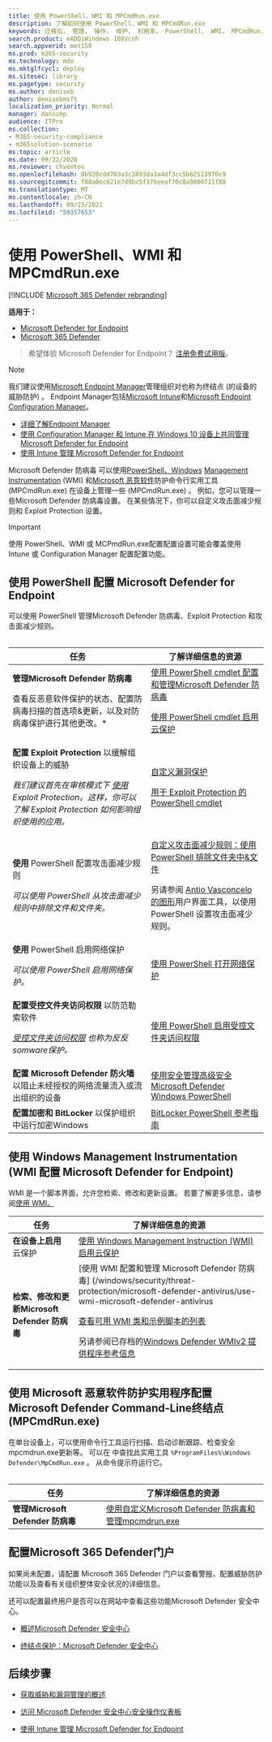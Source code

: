 ```yaml
---
title: 使用 PowerShell、WMI 和 MPCmdRun.exe
description: 了解如何使用 PowerShell、WMI 和 MPCmdRun.exe
keywords: 迁移后， 管理， 操作， 维护， 利用率， PowerShell， WMI， MPCmdRun.exe， Microsoft Defender for Endpoint， edr
search.product: eADQiWindows 10XVcnh
search.appverid: met150
ms.prod: m365-security
ms.technology: mde
ms.mktglfcycl: deploy
ms.sitesec: library
ms.pagetype: security
ms.author: deniseb
author: denisebmsft
localization_priority: Normal
manager: dansimp
audience: ITPro
ms.collection:
- M365-security-compliance
- m365solution-scenario
ms.topic: article
ms.date: 09/22/2020
ms.reviewer: chventou
ms.openlocfilehash: 0b920cdd703a3c2893da3a4df3cc5b62513970c9
ms.sourcegitcommit: f88a0ec621e7d9bc5f376eeaf70c8a9800711f88
ms.translationtype: MT
ms.contentlocale: zh-CN
ms.lasthandoff: 09/15/2021
ms.locfileid: "59357653"
---
```

# <a name="manage-microsoft-defender-for-endpoint-with-powershell-wmi-and-mpcmdrunexe"></a>使用 PowerShell、WMI 和 MPCmdRun.exe

[!INCLUDE [Microsoft 365 Defender rebranding](../../includes/microsoft-defender.md)]

**适用于：**
- [Microsoft Defender for Endpoint](https://go.microsoft.com/fwlink/p/?linkid=2154037)
- [Microsoft 365 Defender](https://go.microsoft.com/fwlink/?linkid=2118804)

> 希望体验 Microsoft Defender for Endpoint？ [注册免费试用版](https://signup.microsoft.com/create-account/signup?products=7f379fee-c4f9-4278-b0a1-e4c8c2fcdf7e&ru=https://aka.ms/MDEp2OpenTrial?ocid=docs-wdatp-exposedapis-abovefoldlink)。

> [!NOTE]
> 我们建议使用[Microsoft Endpoint Manager](/mem)管理组织对也称为终结点 (的设备的威胁防护) 。 Endpoint Manager包括[Microsoft Intune](/mem/intune/fundamentals/what-is-intune)和[Microsoft Endpoint Configuration Manager](/mem/configmgr/core/understand/introduction)。
>
> - [详细了解Endpoint Manager](/mem/endpoint-manager-overview)
> - [使用 Configuration Manager 和 Intune 在 Windows 10 设备上共同管理 Microsoft Defender for Endpoint](manage-atp-post-migration-intune.md)
> - [使用 Intune 管理 Microsoft Defender for Endpoint](manage-atp-post-migration-intune.md)

Microsoft Defender 防病毒 可以使用[PowerShell、Windows](#configure-microsoft-defender-for-endpoint-with-powershell) [Management Instrumentation](#configure-microsoft-defender-for-endpoint-with-windows-management-instrumentation-wmi) (WMI) 和[Microsoft 恶意软件](#configure-microsoft-defender-for-endpoint-with-microsoft-malware-protection-command-line-utility-mpcmdrunexe)防护命令行实用工具 (MPCmdRun.exe) 在设备上管理一些 (MPCmdRun.exe) 。 例如，您可以管理一些Microsoft Defender 防病毒设置。 在某些情况下，你可以自定义攻击面减少规则和 Exploit Protection 设置。

> [!IMPORTANT]
> 使用 PowerShell、WMI 或 MCPmdRun.exe配置配置设置可能会覆盖使用 Intune 或 Configuration Manager 配置配置功能。

## <a name="configure-microsoft-defender-for-endpoint-with-powershell"></a>使用 PowerShell 配置 Microsoft Defender for Endpoint

可以使用 PowerShell 管理Microsoft Defender 防病毒、Exploit Protection 和攻击面减少规则。<br/><br/>

|任务|了解详细信息的资源|
|---|---|
|**管理Microsoft Defender 防病毒** <p> 查看反恶意软件保护的状态、配置防病毒扫描的首选项&更新，以及对防病毒保护进行其他更改。*|[使用 PowerShell cmdlet 配置和管理Microsoft Defender 防病毒](/windows/security/threat-protection/microsoft-defender-antivirus/use-powershell-cmdlets-microsoft-defender-antivirus) <p> [使用 PowerShell cmdlet 启用云保护](/windows/security/threat-protection/microsoft-defender-antivirus/enable-cloud-protection-microsoft-defender-antivirus#use-powershell-cmdlets-to-enable-cloud-delivered-protection)|
|**配置 Exploit Protection** 以缓解组织设备上的威胁 <p> *我们建议首先在审核模式下 [使用](/microsoft-365/security/defender-endpoint/evaluate-exploit-protection#powershell) Exploit Protection。这样，你可以了解 Exploit Protection 如何影响组织使用的应用。*|[自定义漏洞保护](/microsoft-365/security/defender-endpoint/customize-exploit-protection) <p> [用于 Exploit Protection 的 PowerShell cmdlet](/microsoft-365/security/defender-endpoint/customize-exploit-protection#powershell-reference)|
|**使用** PowerShell 配置攻击面减少规则 <p> *可以使用 PowerShell 从攻击面减少规则中排除文件和文件夹。*|[自定义攻击面减少规则：使用 PowerShell 排除文件夹中&文件](/microsoft-365/security/defender-endpoint/customize-attack-surface-reduction#use-powershell-to-exclude-files-and-folders) <p> 另请参阅 [Antio Vasconcelo 的图形](https://github.com/anvascon/MDATP_PoSh_Scripts/tree/master/ASR%20GUI)用户界面工具，以使用 PowerShell 设置攻击面减少规则。|
|**使用** PowerShell 启用网络保护 <p> *可以使用 PowerShell 启用网络保护。*|[使用 PowerShell 打开网络保护](/microsoft-365/security/defender-endpoint/enable-network-protection#powershell)|
|**配置受控文件夹访问权限** 以防范勒索软件 <p> *[受控文件夹访问权限](/microsoft-365/security/defender-endpoint/controlled-folders) 也称为反反somware保护。*|[使用 PowerShell 启用受控文件夹访问权限](/microsoft-365/security/defender-endpoint/enable-controlled-folders#powershell)|
|**配置 Microsoft Defender 防火墙** 以阻止未经授权的网络流量流入或流出组织的设备|[使用安全管理高级安全 Microsoft Defender Windows PowerShell](/windows/security/threat-protection/windows-firewall/windows-firewall-with-advanced-security-administration-with-windows-powershell)|
|**配置加密和 BitLocker** 以保护组织中运行加密Windows|[BitLocker PowerShell 参考指南](/powershell/module/bitlocker/)|

## <a name="configure-microsoft-defender-for-endpoint-with-windows-management-instrumentation-wmi"></a>使用 Windows Management Instrumentation (WMI 配置 Microsoft Defender for Endpoint) 

WMI 是一个脚本界面，允许您检索、修改和更新设置。 若要了解更多信息，请参阅[使用 WMI。](/windows/win32/wmisdk/using-wmi)

|任务|了解详细信息的资源|
|---|---|
|**在设备上启用** 云保护|[使用 Windows Management Instruction (WMI) 启用云保护](/windows/security/threat-protection/microsoft-defender-antivirus/enable-cloud-protection-microsoft-defender-antivirus#use-windows-management-instruction-wmi-to-enable-cloud-delivered-protection)|
|**检索、修改和更新Microsoft Defender 防病毒**|[使用 WMI 配置和管理 Microsoft Defender 防病毒] (/windows/security/threat-protection/microsoft-defender-antivirus/use-wmi-microsoft-defender-antivirus <p> [查看可用 WMI 类和示例脚本的列表](/previous-versions/windows/desktop/defender/windows-defender-wmiv2-apis-portal) <p> 另请参阅已存档的[Windows Defender WMIv2 提供程序参考信息](/previous-versions/windows/desktop/defender/windows-defender-wmiv2-apis-portal?redirectedfrom=MSDN)|

## <a name="configure-microsoft-defender-for-endpoint-with-microsoft-malware-protection-command-line-utility-mpcmdrunexe"></a>使用 Microsoft 恶意软件防护实用程序配置 Microsoft Defender Command-Line终结点 (MPCmdRun.exe) 

在单台设备上，可以使用命令行工具运行扫描、启动诊断跟踪、检查安全mpcmdrun.exe更新等。 可以在 中查找此实用工具 `%ProgramFiles%\Windows Defender\MpCmdRun.exe` 。 从命令提示符运行它。<br/><br/>

|任务|了解详细信息的资源|
|---|---|
|**管理Microsoft Defender 防病毒**|[使用自定义Microsoft Defender 防病毒和管理mpcmdrun.exe](/windows/security/threat-protection/microsoft-defender-antivirus/command-line-arguments-microsoft-defender-antivirus)|

## <a name="configure-your-microsoft-365-defender-portal"></a>配置Microsoft 365 Defender门户

如果尚未配置，请配置 Microsoft 365 Defender 门户以查看[](https://security.microsoft.com/)警报、配置威胁防护功能以及查看有关组织整体安全状况的详细信息。

还可以配置最终用户是否可以在网站中查看这些功能Microsoft Defender 安全中心。

- [概述Microsoft Defender 安全中心](/microsoft-365/security/defender-endpoint/use)

- [终结点保护：Microsoft Defender 安全中心](/mem/intune/protect/endpoint-protection-windows-10#microsoft-defender-security-center)

## <a name="next-steps"></a>后续步骤

- [获取威胁和漏洞管理的概述](/microsoft-365/security/defender-endpoint/next-gen-threat-and-vuln-mgt)

- [访问 Microsoft Defender 安全中心安全操作仪表板](/microsoft-365/security/defender-endpoint/security-operations-dashboard)

- [使用 Intune 管理 Microsoft Defender for Endpoint](manage-atp-post-migration-intune.md)
